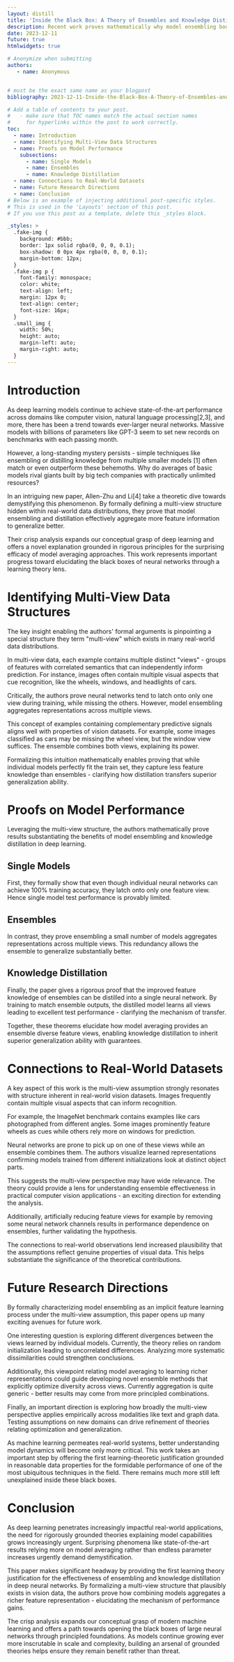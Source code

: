 ```yaml
---
layout: distill
title: 'Inside the Black Box: A Theory of Ensembles and Knowledge Distillation'
description: Recent work proves mathematically why model ensembling boosts performance, despite individual neural networks perfectly fitting training data. The key insight? Identifying "multi-view" structures hidden in data where multiple informative features exist. This theory expands our grasp of deep learning's secret sauce. The analysis spotlights concrete progress towards demystifying these black boxes and grounding them in rigorous principles. Its motivated assumptions also reflect properties of real-world computer vision datasets. This research marks an important step towards stronger theoretical foundations for deep neural networks.
date: 2023-12-11
future: true
htmlwidgets: true

# Anonymize when submitting
authors:
   - name: Anonymous


# must be the exact same name as your blogpost
bibliography: 2023-12-11-Inside-the-Black-Box-A-Theory-of-Ensembles-and-Knowledge-Distillation.bib

# Add a table of contents to your post.
#   - make sure that TOC names match the actual section names
#     for hyperlinks within the post to work correctly.
toc:
  - name: Introduction  
  - name: Identifying Multi-View Data Structures
  - name: Proofs on Model Performance
    subsections: 
      - name: Single Models 
      - name: Ensembles
      - name: Knowledge Distillation
  - name: Connections to Real-World Datasets  
  - name: Future Research Directions
  - name: Conclusion
# Below is an example of injecting additional post-specific styles.
# This is used in the 'Layouts' section of this post.
# If you use this post as a template, delete this _styles block.

_styles: >
  .fake-img {
    background: #bbb;
    border: 1px solid rgba(0, 0, 0, 0.1);
    box-shadow: 0 0px 4px rgba(0, 0, 0, 0.1);
    margin-bottom: 12px;
  }
  .fake-img p {
    font-family: monospace;
    color: white;
    text-align: left;
    margin: 12px 0;
    text-align: center;
    font-size: 16px;
  }
  .small_img {
    width: 50%;
    height: auto;
    margin-left: auto;
    margin-right: auto;
  }
---
```


# Introduction

As deep learning models continue to achieve state-of-the-art performance across domains like computer vision, natural language processing[2,3], and more, there has been a trend towards ever-larger neural networks. Massive models with billions of parameters like GPT-3 seem to set new records on benchmarks with each passing month.

However, a long-standing mystery persists - simple techniques like ensembling or distilling knowledge from multiple smaller models [1] often match or even outperform these behemoths. Why do averages of basic models rival giants built by big tech companies with practically unlimited resources?

In an intriguing new paper, Allen-Zhu and Li[4] take a theoretic dive towards demystifying this phenomenon. By formally defining a multi-view structure hidden within real-world data distributions, they prove that model ensembling and distillation effectively aggregate more feature information to generalize better. 

Their crisp analysis expands our conceptual grasp of deep learning and offers a novel explanation grounded in rigorous principles for the surprising efficacy of model averaging approaches. This work represents important progress toward elucidating the black boxes of neural networks through a learning theory lens.


# Identifying Multi-View Data Structures

The key insight enabling the authors' formal arguments is pinpointing a special structure they term "multi-view" which exists in many real-world data distributions. 

In multi-view data, each example contains multiple distinct "views" - groups of features with correlated semantics that can independently inform prediction. For instance, images often contain multiple visual aspects that cue recognition, like the wheels, windows, and headlights of cars.

Critically, the authors prove neural networks tend to latch onto only one view during training, while missing the others. However, model ensembling aggregates representations across multiple views. 

This concept of examples containing complementary predictive signals aligns well with properties of vision datasets. For example, some images classified as cars may be missing the wheel view, but the window view suffices. The ensemble combines both views, explaining its power.

Formalizing this intuition mathematically enables proving that while individual models perfectly fit the train set, they capture less feature knowledge than ensembles - clarifying how distillation transfers superior generalization ability.


# Proofs on Model Performance

Leveraging the multi-view structure, the authors mathematically prove results substantiating the benefits of model ensembling and knowledge distillation in deep learning.

## Single Models
First, they formally show that even though individual neural networks can achieve 100% training accuracy, they latch onto only one feature view. Hence single model test performance is provably limited.

## Ensembles
In contrast, they prove ensembling a small number of models aggregates representations across multiple views. This redundancy allows the ensemble to generalize substantially better.

## Knowledge Distillation
Finally, the paper gives a rigorous proof that the improved feature knowledge of ensembles can be distilled into a single neural network. By training to match ensemble outputs, the distilled model learns all views leading to excellent test performance - clarifying the mechanism of transfer.

Together, these theorems elucidate how model averaging provides an ensemble diverse feature views, enabling knowledge distillation to inherit superior generalization ability with guarantees.


# Connections to Real-World Datasets

A key aspect of this work is the multi-view assumption strongly resonates with structure inherent in real-world vision datasets. Images frequently contain multiple visual aspects that can inform recognition.

For example, the ImageNet benchmark contains examples like cars photographed from different angles. Some images prominently feature wheels as cues while others rely more on windows for prediction. 

Neural networks are prone to pick up on one of these views while an ensemble combines them. The authors visualize learned representations confirming models trained from different initializations look at distinct object parts.

This suggests the multi-view perspective may have wide relevance. The theory could provide a lens for understanding ensemble effectiveness in practical computer vision applications - an exciting direction for extending the analysis.

Additionally, artificially reducing feature views for example by removing some neural network channels results in performance dependence on ensembles, further validating the hypothesis.

The connections to real-world observations lend increased plausibility that the assumptions reflect genuine properties of visual data. This helps substantiate the significance of the theoretical contributions.


# Future Research Directions

By formally characterizing model ensembling as an implicit feature learning process under the multi-view assumption, this paper opens up many exciting avenues for future work.

One interesting question is exploring different divergences between the views learned by individual models. Currently, the theory relies on random initialization leading to uncorrelated differences. Analyzing more systematic dissimilarities could strengthen conclusions.

Additionally, this viewpoint relating model averaging to learning richer representations could guide developing novel ensemble methods that explicitly optimize diversity across views. Currently aggregation is quite generic - better results may come from more principled combinations.

Finally, an important direction is exploring how broadly the multi-view perspective applies empirically across modalities like text and graph data. Testing assumptions on new domains can drive refinement of theories relating optimization and generalization.

As machine learning permeates real-world systems, better understanding model dynamics will become only more critical. This work takes an important step by offering the first learning-theoretic justification grounded in reasonable data properties for the formidable performance of one of the most ubiquitous techniques in the field. There remains much more still left unexplained inside these black boxes.


# Conclusion

As deep learning penetrates increasingly impactful real-world applications, the need for rigorously grounded theories explaining model capabilities grows increasingly urgent. Surprising phenomena like state-of-the-art results relying more on model averaging rather than endless parameter increases urgently demand demystification. 

This paper makes significant headway by providing the first learning theory justification for the effectiveness of ensembling and knowledge distillation in deep neural networks. By formalizing a multi-view structure that plausibly exists in vision data, the authors prove how combining models aggregates a richer feature representation - elucidating the mechanism of performance gains.

The crisp analysis expands our conceptual grasp of modern machine learning and offers a path towards opening the black boxes of large neural networks through principled foundations. As models continue growing ever more inscrutable in scale and complexity, building an arsenal of grounded theories helps ensure they remain benefit rather than threat.
